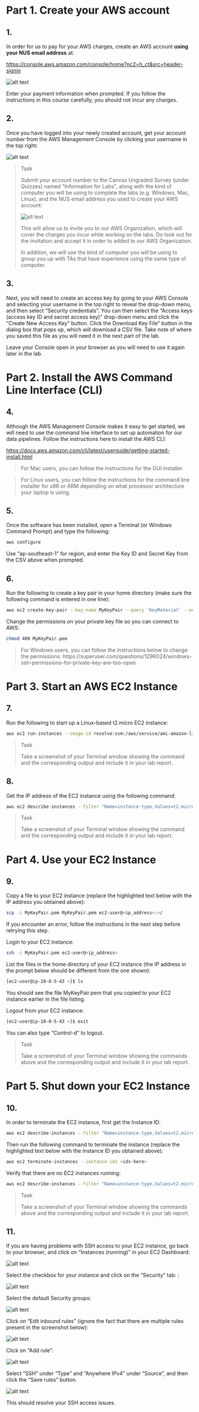 # Part 1. Create your AWS account

## 1. 
In order for us to pay for your AWS charges, create an AWS account **using your NUS email address** at:

https://console.aws.amazon.com/console/home?nc2=h_ct&src=header-signin

![alt text](Picture1.png)

Enter your payment information when prompted. If you follow the instructions in this course carefully, you should not incur any charges.

## 2. 
Once you have logged into your newly created account, get your account number from the AWS Management Console by clicking your username in the top right:

![alt text](Picture2.png)

> <p class="task"> Task
>
> Submit your account number to the Canvas Ungraded Survey (under Quizzes) named "Information for Labs", along with the kind of computer you will be using to complete the labs (e.g. Windows, Mac, Linux), and the NUS email address you used to create your AWS account:
> 
> ![alt text](Picture3.png)
>
> This will allow us to invite you to our AWS Organization, which will cover the charges you incur while working on the labs. Do look out for the invitation and accept it in order to added to our AWS Organization.
>
> In addition, we will use the kind of computer you will be using to group you up with TAs that have experience using the same type of computer.

## 3. 
Next, you will need to create an access key by going to your AWS Console and selecting your username in the top right to reveal the drop-down menu, and then select “Security credentials”. You can then select the “Access keys (access key ID and secret access key)” drop-down menu and click the “Create New Access Key” button. Click the Download Key File” button in the dialog box that pops up, which will download a CSV file. Take note of where you saved this file as you will need it in the next part of the lab.

Leave your Console open in your browser as you will need to use it again later in the lab.

# Part 2. Install the AWS Command Line Interface (CLI)

## 4. 

Although the AWS Management Console makes it easy to get started, we will need to use the command line interface to set up automation for our data pipelines. Follow the instructions here to install the AWS CLI:

https://docs.aws.amazon.com/cli/latest/userguide/getting-started-install.html

> <p class="warn"> For Mac users, you can follow the instructions for the GUI installer.

> <p class="warn"> For Linux users, you can follow the instructions for the command line installer for x86 or ARM depending on what processor architecture your laptop is using.

## 5.

Once the software has been installed, open a Terminal (or Windows Command Prompt) and type the following:

```bash
aws configure
```

Use “ap-southeast-1” for region, and enter the Key ID and Secret Key from the CSV above when prompted.

## 6.

Run the following to create a key pair in your home directory (make sure the following command is entered in one line):

```bash
aws ec2 create-key-pair --key-name MyKeyPair --query 'KeyMaterial' --output text > MyKeyPair.pem
```

Change the permissions on your private key file so you can connect to AWS:

```bash
chmod 400 MyKeyPair.pem
```
> <p class="warn"> For Windows users, you can follow the instructions below to change the permissions:
> https://superuser.com/questions/1296024/windows-ssh-permissions-for-private-key-are-too-open

# Part 3. Start an AWS EC2 Instance

## 7. 

Run the following to start up a Linux-based t2.micro EC2 instance:

```bash
aws ec2 run-instances --image-id resolve:ssm:/aws/service/ami-amazon-linux-latest/amzn2-ami-hvm-x86_64-gp2 --instance-type t2.micro --key-name MyKeyPair
```

> <p class="task"> Task
>
> Take a screenshot of your Terminal window showing the command and the corresponding output and include it in your lab report.

## 8. 

Get the IP address of the EC2 instance using the following command:

```bash
aws ec2 describe-instances --filter "Name=instance-type,Values=t2.micro" --query "Reservations[].Instances[].PublicIpAddress"
```

> <p class="task"> Task
>
> Take a screenshot of your Terminal window showing the command and the corresponding output and include it in your lab report.

# Part 4. Use your EC2 Instance

## 9. 

Copy a file to your EC2 instance (replace the highlighted text below with the IP address you obtained above):

```bash
scp -i MyKeyPair.pem MyKeyPair.pem ec2-user@<ip_address>:~/
```

If you encounter an error, follow the instructions in the next step before retrying this step.

Login to your EC2 instance:

```bash
ssh -i MyKeyPair.pem ec2-user@<ip_address> 
```

List the files in the home directory of your EC2 instance (the IP address in the prompt below should be different from the one shown):

```bash
[ec2-user@ip-10-0-5-43 ~]$ ls
```

You should see the file MyKeyPair.pem that you copied to your EC2 instance earlier in the file listing.

Logout from your EC2 instance:

```bash
[ec2-user@ip-10-0-5-43 ~]$ exit
```

You can also type “Control-d” to logout.

> <p class="task"> Task
>
> Take a screenshot of your Terminal window showing the commands above and the corresponding output and include it in your lab report.

# Part 5. Shut down your EC2 Instance

## 10. 

In order to terminate the EC2 instance, first get the Instance ID:

```bash
aws ec2 describe-instances --filter "Name=instance-type,Values=t2.micro" --query "Reservations[].Instances[].InstanceId"
```

Then run the following command to terminate the instance (replace the highlighted text below with the Instance ID you obtained above):

```bash
aws ec2 terminate-instances --instance-ids <ids-here>
```

Verify that there are no EC2 instances running:

```bash
aws ec2 describe-instances --filter "Name=instance-type,Values=t2.micro" --query "Reservations[].Instances[].PublicIpAddress"
```

> <p class="task"> Task
>
> Take a screenshot of your Terminal window showing the commands above and the corresponding output and include it in your lab report.

## 11. 

If you are having problems with SSH access to your EC2 instance, go back to your browser, and click on “Instances (running)” in your EC2 Dashboard:

![alt text](image.png)

Select the checkbox for your instance and click on the “Security” tab:
:

![alt text](image-1.png)

Select the default Security groups:

![alt text](image-2.png)

Click on “Edit inbound rules” (ignore the fact that there are multiple rules present in the screenshot below):

![alt text](image-3.png)

Click on “Add rule”:

![alt text](image-4.png)

Select “SSH” under “Type” and “Anywhere IPv4” under “Source”, and then click the “Save rules” button.

![alt text](image-5.png)

This should resolve your SSH access issues.
